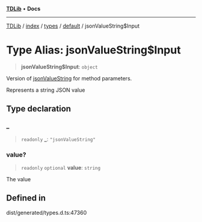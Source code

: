 [**TDLib**](../../../../../../README.md) • **Docs**

***

[TDLib](../../../../../../modules.md) / [index](../../../../../README.md) / [types](../../../README.md) / [default](../README.md) / jsonValueString$Input

# Type Alias: jsonValueString$Input

> **jsonValueString$Input**: `object`

Version of [jsonValueString](jsonValueString.md) for method parameters.

Represents a string JSON value

## Type declaration

### \_

> `readonly` **\_**: `"jsonValueString"`

### value?

> `readonly` `optional` **value**: `string`

The value

## Defined in

dist/generated/types.d.ts:47360
